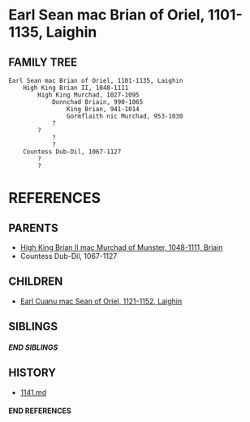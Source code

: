 # Earl Sean mac Brian of Oriel, 1101-1135, Laighin

## FAMILY TREE
```
Earl Sean mac Brian of Oriel, 1101-1135, Laighin
    High King Brian II, 1048-1111
        High King Murchad, 1027-1095
            Donnchad Briain, 990-1065
                King Brian, 941-1014
                Gormflaith nic Murchad, 953-1030
            ?
        ?
            ?
            ?
    Countess Dub-Dil, 1067-1127
        ?
        ?
```


# REFERENCES

## PARENTS 
* [High King Brian II mac Murchad of Munster, 1048-1111, Briain](p/brian_ii_mac_murchad_1048.md)
* Countess Dub-Dil, 1067-1127

## CHILDREN 
* [Earl Cuanu mac Sean of Oriel, 1121-1152, Laighin](p/cuanu_mac_sean_1121.md)

## SIBLINGS

##### END SIBLINGS  
## HISTORY
* [1141.md](../h/1141.md)

#### END REFERENCES
